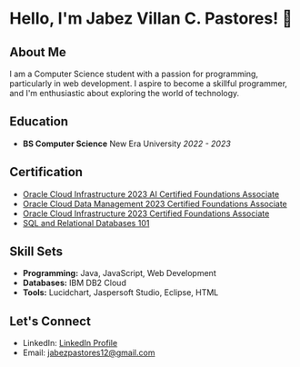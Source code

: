 <!--
**JabezPastores/JabezPastores** is a ✨ _special_ ✨ repository because its `README.md` (this file) appears on your GitHub profile.
--> 

# Hello, I'm Jabez Villan C. Pastores! 👋

## About Me

I am a Computer Science student with a passion for programming, particularly in web development. I aspire to become a skillful programmer, and I'm enthusiastic about exploring the world of technology.

## Education

- **BS Computer Science**
  New Era University
  *2022 - 2023*

## Certification

- [Oracle Cloud Infrastructure 2023 AI Certified Foundations Associate](https://catalog-education.oracle.com/pls/certview/sharebadge?id=799B01EE638973845B36FE71D955CF01A32BDAAB82DBD54D0501465CEED8F33B)
- [Oracle Cloud Data Management 2023 Certified Foundations Associate](https://catalog-education.oracle.com/pls/certview/sharebadge?id=FC89612E6E83F29C0471797FFA8D94A0B8CDE05D0D605B31490B992D1368803F)
- [Oracle Cloud Infrastructure 2023 Certified Foundations Associate](https://catalog-education.oracle.com/pls/certview/sharebadge?id=403B95F350348634F3B8535358B2037670D63837D0C986621AEA997D414922FB)
- [SQL and Relational Databases 101](https://courses.cognitiveclass.ai/certificates/db9212e7406a4ca8b1f1f2f02640c56f)

## Skill Sets

- **Programming:** Java, JavaScript, Web Development
- **Databases:** IBM DB2 Cloud
- **Tools:** Lucidchart, Jaspersoft Studio, Eclipse, HTML

## Let's Connect

- LinkedIn: [LinkedIn Profile](https://www.linkedin.com/in/jabez-villan-pastores-637ab2268/)
- Email: [jabezpastores12@gmail.com](mailto:jabezpastores12@gmail.com)
